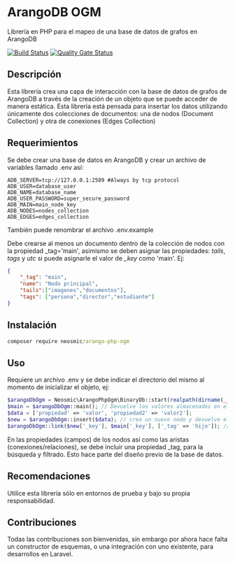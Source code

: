 # ArangoDB OGM
 Librería en PHP para el mapeo de una base de datos de grafos en ArangoDB

[![Build Status](https://app.travis-ci.com/neosmic/arango-php-ogm.svg?token=XpdhS2VXy8REkdNz8g9P&branch=master)](https://app.travis-ci.com/neosmic/arango-php-ogm)    [![Quality Gate Status](https://sonarcloud.io/api/project_badges/measure?project=neosmic_arango-php-ogm&metric=alert_status)](https://sonarcloud.io/dashboard?id=neosmic_arango-php-ogm)
## Descripción
Esta librería crea una capa de interacción con la base de datos de grafos de ArangoDB a través de la creación de un objeto que se puede acceder de manera estática. Esta librería está pensada para insertar los datos utilizando únicamente dos colecciones de documentos: una de nodos (Document Collection) y otra de conexiones (Edges Collection) 

## Requerimientos

Se debe crear una base de datos en ArangoDB y crear un archivo de variables llamado .env así:
```text
ADB_SERVER=tcp://127.0.0.1:2589 #Always by tcp protocol
ADB_USER=database_user
ADB_NAME=database_name
ADB_USER_PASSWORD=super_secure_password
ADB_MAIN=main_node_key
ADB_NODES=nodes_collection
ADB_EDGES=edges_collection
```
También puede renombrar el archivo .env.example

Debe crearse al menos un documento dentro de la colección de nodos con la propiedad \_tag='main', asimismo se deben asignar las propiedades: *tails*, *tags* y *utc* si puede asignarle el valor de *_key* como 'main'. Ej:
```json
{
    "_tag": "main",
    "name": "Nodo principal",
    "tails":["imagenes","documentos"],
    "tags": ["persona","director","estudiante"]
}
```

## Instalación
````cmd
composer require neosmic/arango-php-ogm
````

## Uso
Requiere un archivo .env y se debe indicar el directorio del mismo al momento de inicializar el objeto, ej:
```php
$arangoDbOgm = Neosmic\ArangoPhpOgm\BinaryDb::start(realpath(dirname(__FILE__)) . '/src'); // Buscará el archivo .env en la carpeta /src
$main = $arangoDbOgm::main(); // Devuelve los valores almacenados en el nodo main.
$data = ['propiedad' => 'valor', 'propiedad2' => 'valor2'];
$new = $arangoDbOgm::insert($data); // crea un nuevo nodo y devuelve el nodo creado
$arangoDbOgm::link($new['_key'], $main['_key'], ['_tag' => 'hijo']); // conecta el nodo creado con el nodo main
```
En las propiedades (campos) de los nodos así como las aristas (conexiones/relaciones), se debe incluir una propiedad _tag, para la búsqueda y filtrado. Esto hace parte del diseño previo de la base de datos.
## Recomendaciones

Utilice esta librería sólo en entornos de prueba y bajo su propia responsabilidad.

## Contribuciones

Todas las contribuciones son bienvenidas, sin embargo por ahora hace falta un constructor de esquemas, o una integración con uno existente, para desarrollos en Laravel.
